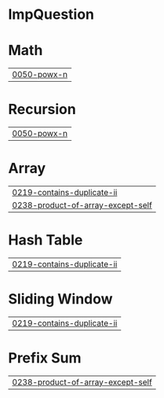 # ImpQuestion


# Math
|  |
| ------- |
| [0050-powx-n](https://github.com/Akasht190/ImpQuestion/tree/master/0050-powx-n) |
# Recursion
|  |
| ------- |
| [0050-powx-n](https://github.com/Akasht190/ImpQuestion/tree/master/0050-powx-n) |
# Array
|  |
| ------- |
| [0219-contains-duplicate-ii](https://github.com/Akasht190/ImpQuestion/tree/master/0219-contains-duplicate-ii) |
| [0238-product-of-array-except-self](https://github.com/Akasht190/ImpQuestion/tree/master/0238-product-of-array-except-self) |
# Hash Table
|  |
| ------- |
| [0219-contains-duplicate-ii](https://github.com/Akasht190/ImpQuestion/tree/master/0219-contains-duplicate-ii) |
# Sliding Window
|  |
| ------- |
| [0219-contains-duplicate-ii](https://github.com/Akasht190/ImpQuestion/tree/master/0219-contains-duplicate-ii) |
# Prefix Sum
|  |
| ------- |
| [0238-product-of-array-except-self](https://github.com/Akasht190/ImpQuestion/tree/master/0238-product-of-array-except-self) |